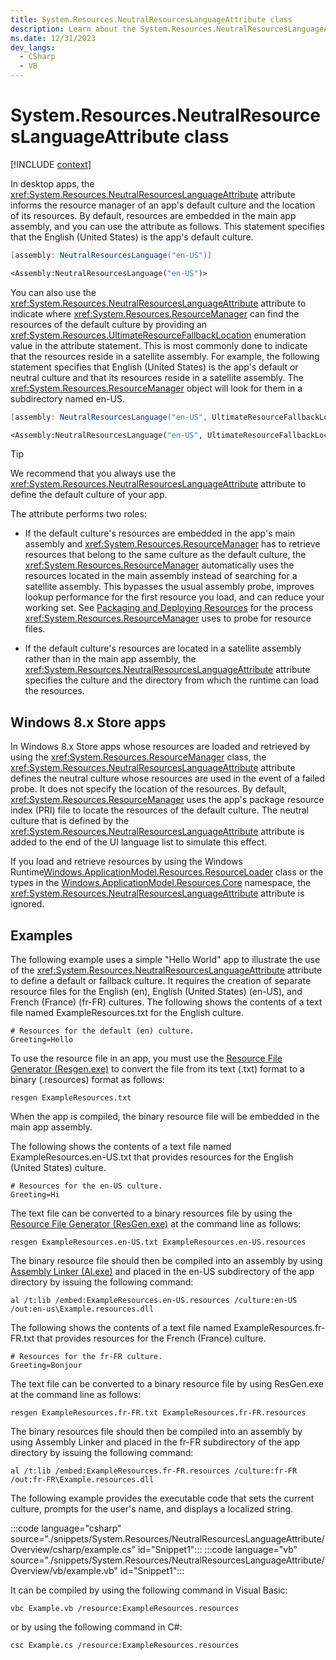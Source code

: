 ```yaml
---
title: System.Resources.NeutralResourcesLanguageAttribute class
description: Learn about the System.Resources.NeutralResourcesLanguageAttribute class.
ms.date: 12/31/2023
dev_langs:
  - CSharp
  - VB
---
```

# System.Resources.NeutralResourcesLanguageAttribute class

[!INCLUDE [context](includes/context.md)]

In desktop apps, the <xref:System.Resources.NeutralResourcesLanguageAttribute> attribute informs the resource manager of an app's default culture and the location of its resources. By default, resources are embedded in the main app assembly, and you can use the attribute as follows. This statement specifies that the English (United States) is the app's default culture.

```csharp
[assembly: NeutralResourcesLanguage("en-US")]
```

```vb
<Assembly:NeutralResourcesLanguage("en-US")>
```

You can also use the <xref:System.Resources.NeutralResourcesLanguageAttribute> attribute to indicate where <xref:System.Resources.ResourceManager> can find the resources of the default culture by providing an <xref:System.Resources.UltimateResourceFallbackLocation> enumeration value in the attribute statement. This is most commonly done to indicate that the resources reside in a satellite assembly. For example, the following statement specifies that English (United States) is the app's default or neutral culture and that its resources reside in a satellite assembly. The <xref:System.Resources.ResourceManager> object will look for them in a subdirectory named en-US.

```csharp
[assembly: NeutralResourcesLanguage("en-US", UltimateResourceFallbackLocation.Satellite)]
```

```vb
<Assembly:NeutralResourcesLanguage("en-US", UltimateResourceFallbackLocation.Satellite)>
```

> [!TIP]
> We recommend that you always use the <xref:System.Resources.NeutralResourcesLanguageAttribute> attribute to define the default culture of your app.

The attribute performs two roles:

- If the default culture's resources are embedded in the app's main assembly and <xref:System.Resources.ResourceManager> has to retrieve resources that belong to the same culture as the default culture, the <xref:System.Resources.ResourceManager> automatically uses the resources located in the main assembly instead of searching for a satellite assembly. This bypasses the usual assembly probe, improves lookup performance for the first resource you load, and can reduce your working set. See [Packaging and Deploying Resources](/dotnet/framework/resources/packaging-and-deploying-resources-in-desktop-apps) for the process <xref:System.Resources.ResourceManager> uses to probe for resource files.

- If the default culture's resources are located in a satellite assembly rather than in the main app assembly, the <xref:System.Resources.NeutralResourcesLanguageAttribute> attribute specifies the culture and the directory from which the runtime can load the resources.

## Windows 8.x Store apps

In Windows 8.x Store apps whose resources are loaded and retrieved by using the <xref:System.Resources.ResourceManager> class, the <xref:System.Resources.NeutralResourcesLanguageAttribute> attribute defines the neutral culture whose resources are used in the event of a failed probe. It does not specify the location of the resources. By default, <xref:System.Resources.ResourceManager> uses the app's package resource index (PRI) file to locate the resources of the default culture. The neutral culture that is defined by the <xref:System.Resources.NeutralResourcesLanguageAttribute> attribute is added to the end of the UI language list to simulate this effect.

If you load and retrieve resources by using the Windows Runtime[Windows.ApplicationModel.Resources.ResourceLoader](https://go.microsoft.com/fwlink/p/?LinkId=238182) class or the types in the [Windows.ApplicationModel.Resources.Core](https://go.microsoft.com/fwlink/p/?LinkId=238194) namespace, the <xref:System.Resources.NeutralResourcesLanguageAttribute> attribute is ignored.

## Examples

The following example uses a simple "Hello World" app to illustrate the use of the <xref:System.Resources.NeutralResourcesLanguageAttribute> attribute to define a default or fallback culture. It requires the creation of separate resource files for the English (en), English (United States) (en-US), and French (France) (fr-FR) cultures. The following shows the contents of a text file named ExampleResources.txt for the English culture.

```
# Resources for the default (en) culture.
Greeting=Hello
```

To use the resource file in an app, you must use the [Resource File Generator (Resgen.exe)](../../framework/tools/resgen-exe-resource-file-generator.md) to convert the file from its text (.txt) format to a binary (.resources) format as follows:

```
resgen ExampleResources.txt
```

When the app is compiled, the binary resource file will be embedded in the main app assembly.

The following shows the contents of a text file named ExampleResources.en-US.txt that provides resources for the English (United States) culture.

```
# Resources for the en-US culture.
Greeting=Hi
```

The text file can be converted to a binary resources file by using the [Resource File Generator (ResGen.exe)](../../framework/tools/resgen-exe-resource-file-generator.md) at the command line as follows:

```
resgen ExampleResources.en-US.txt ExampleResources.en-US.resources
```

The binary resource file should then be compiled into an assembly by using [Assembly Linker (Al.exe)](../../framework/tools/al-exe-assembly-linker.md) and placed in the en-US subdirectory of the app directory by issuing the following command:

```
al /t:lib /embed:ExampleResources.en-US.resources /culture:en-US /out:en-us\Example.resources.dll
```

The following shows the contents of a text file named ExampleResources.fr-FR.txt that provides resources for the French (France) culture.

```
# Resources for the fr-FR culture.
Greeting=Bonjour
```

The text file can be converted to a binary resource file by using ResGen.exe at the command line as follows:

```
resgen ExampleResources.fr-FR.txt ExampleResources.fr-FR.resources
```

The binary resources file should then be compiled into an assembly by using Assembly Linker and placed in the fr-FR subdirectory of the app directory by issuing the following command:

```
al /t:lib /embed:ExampleResources.fr-FR.resources /culture:fr-FR /out:fr-FR\Example.resources.dll
```

The following example provides the executable code that sets the current culture, prompts for the user's name, and displays a localized string.

:::code language="csharp" source="./snippets/System.Resources/NeutralResourcesLanguageAttribute/Overview/csharp/example.cs" id="Snippet1":::
:::code language="vb" source="./snippets/System.Resources/NeutralResourcesLanguageAttribute/Overview/vb/example.vb" id="Snippet1":::

It can be compiled by using the following command in Visual Basic:

```
vbc Example.vb /resource:ExampleResources.resources
```

or by using the following command in C#:

```
csc Example.cs /resource:ExampleResources.resources
```
